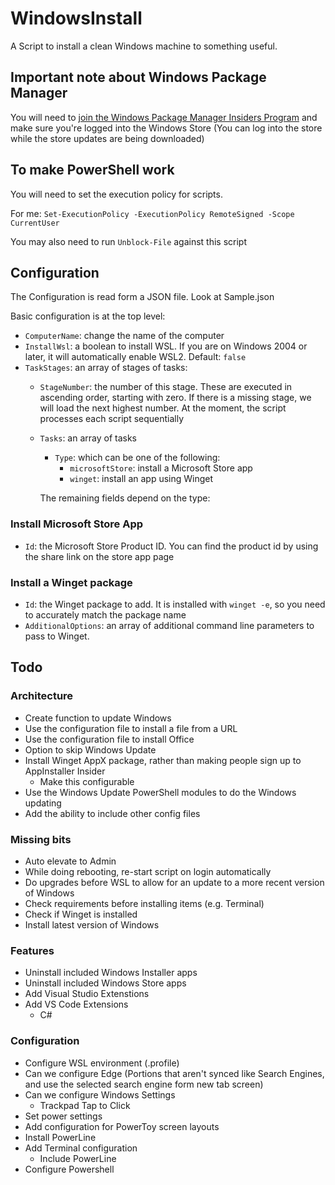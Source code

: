 # WindowsInstall
A Script to install a clean Windows machine to something useful. 

## Important note about Windows Package Manager
You will need to [join the Windows Package Manager Insiders Program](http://aka.ms/winget-InsiderProgram) 
and make sure you're logged into the Windows Store (You can log into the store while the store 
updates are being downloaded)

## To make PowerShell work
You will need to set the execution policy for scripts. 

For me: 
`Set-ExecutionPolicy -ExecutionPolicy RemoteSigned -Scope CurrentUser`

You may also need to run `Unblock-File` against this script

## Configuration
The Configuration is read form a JSON file. Look at Sample.json

Basic configuration is at the top level:
* `ComputerName`: change the name of the computer
* `InstallWsl`: a boolean to install WSL. If you are on Windows 2004 or later, it will automatically enable WSL2. Default: `false`
* `TaskStages`: an array of stages of tasks:
	* `StageNumber`: the number of this stage. 
		These are executed in ascending order, starting with zero. If there is a missing stage, we will load the next highest number. At the moment, the script processes each script sequentially
	* `Tasks`: an array of tasks
		* `Type`: which can be one of the following:
			* `microsoftStore`: install a Microsoft Store app 
			* `winget`: install an app using Winget

		The remaining fields depend on the type:

### Install Microsoft Store App
* `Id`: the Microsoft Store Product ID. You can find the product id by using the share link on the store app page

### Install a Winget package
* `Id`: the Winget package to add. It is installed with `winget -e`, so you need to accurately match the package name
* `AdditionalOptions`: an array of additional command line parameters to pass to Winget.
		

## Todo
### Architecture
* Create function to update Windows
* Use the configuration file to install a file from a URL
* Use the configuration file to install Office
* Option to skip Windows Update
* Install Winget AppX package, rather than making people sign up to AppInstaller Insider
  * Make this configurable
* Use the Windows Update PowerShell modules to do the Windows updating
* Add the ability to include other config files

### Missing bits
* Auto elevate to Admin
* While doing rebooting, re-start script on login automatically
* Do upgrades before WSL to allow for an update to a more recent version of Windows
* Check requirements before installing items (e.g. Terminal)
* Check if Winget is installed
* Install latest version of Windows

### Features
* Uninstall included Windows Installer apps
* Uninstall included Windows Store apps
* Add Visual Studio Extenstions
* Add VS Code Extensions
	* C#

### Configuration
* Configure WSL environment (.profile)
* Can we configure Edge (Portions that aren't synced like Search Engines, and use the selected search engine form new tab screen)
* Can we configure Windows Settings
	* Trackpad Tap to Click
* Set power settings
* Add configuration for PowerToy screen layouts
* Install PowerLine
* Add Terminal configuration
	* Include PowerLine
* Configure Powershell
